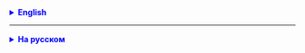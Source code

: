 <details style="margin-top: 16px">
  <summary style="cursor: pointer; color: blue;"><b>English</b></summary>

### The `String` Class in Java

Strings in Java are represented by the `String` class. This class provides numerous methods for various string operations.

#### Creating Strings

Strings can be created in different ways:

```java
String str1 = "Hello, world!";
String str2 = new String("Hello, world!");
```

#### Key Methods

- **`length()`**: Returns the length of the string.

   ```java
   int len = str1.length();  // 12
   ```

- **`charAt(int index)`**: Returns the character at the specified index of the string.

   ```java
   char ch = str1.charAt(0);  // 'H'
   ```

- **`substring(int beginIndex, int endIndex)`**: Returns a substring starting from `beginIndex` to `endIndex - 1`.

   ```java
   String sub = str1.substring(0, 5);  // "Hello"
   ```

- **`concat(String str)`**: Concatenates strings.

   ```java
   String newStr = str1.concat(" How are you?");  // "Hello, world! How are you?"
   ```

- **`indexOf(String str)`** and **`lastIndexOf(String str)`**: Returns the index of the first and last occurrence of a substring in the string, respectively.

   ```java
   int first = str1.indexOf('o');  // 4
   int last = str1.lastIndexOf('l');  // 10
   ```

- **`replace(char oldChar, char newChar)`**: Replaces all occurrences of `oldChar` with `newChar`.

   ```java
   String replaced = str1.replace(' ', '_');  // "Hello,_world!"
   ```

- **`toLowerCase()`** and **`toUpperCase()`**: Returns a new string with all characters converted to lowercase or uppercase.

   ```java
   String lower = str1.toLowerCase();  // "hello, world!"
   String upper = str1.toUpperCase();  // "HELLO, WORLD!"
   ```

- **`trim()`**: Removes leading and trailing whitespace from the string.

   ```java
   String trimmed = "  Hello, world!  ".trim();  // "Hello, world!"
   ```

- **`split(String regex)`**: Splits the string into an array of substrings using a regular expression.

   ```java
   String[] words = str1.split(" ");  // ["Hello,", "world!"]
   ```

These are just some of the many methods provided by the `String` class. With these methods, you can efficiently manipulate strings and perform various operations.


## Working with the `char` Data Type and Unicode in Java

#### Description of the `char` Data Type

In Java, `char` is a primitive data type used to store a single Unicode character. It occupies 16 bits and can represent characters in the range from `\u0000` (0) to `\uffff` (65,535).

**Example:**
```java
char myChar = 'A'; // or char myChar = '\u0041';
```

#### Boxing and Unboxing of `char`

A primitive `char` can be boxed into an object of type `Character`.

**Example of boxing and unboxing:**
```java
char primitiveChar = 'B';
Character wrappedChar = Character.valueOf(primitiveChar); // Boxing
char anotherPrimitiveChar = wrappedChar.charValue(); // Unboxing
```

#### Converting to a String

A `char` can easily be converted to a string in various ways:

1. Concatenation with an empty string: `myChar + ""`
2. Using `String.valueOf(myChar)`
3. Using the `String` constructor: `new String(new char[]{myChar})`

#### Logical Operators

Characters can be compared using standard logical operators (`<`, `>`, `<=`, `>=`, `==`, `!=`) because their numeric Unicode values are used in comparisons.

#### Unicode and Code Points

Unicode is a character encoding standard that represents text in computers. Each character corresponds to a unique code point represented in hexadecimal. For example, the character "A" has the code point U+0041.

#### Why Use `\u`?

The `\u` symbol is used to escape Unicode characters, allowing you to work with characters that are not available on the keyboard or may not be displayed in a text editor.

### Technical Specification for Password Validation Program

**Description:**
Create a `PasswordValidator` class in Java to validate passwords according to requirements that will be set via the class constructor.

**Requirements:**
1. The password must contain at least a specified number of lowercase letters.
2. The password must contain at least a specified number of uppercase letters.
3. The password must contain at least a specified number of digits.
4. The password must have a specified minimum length.
5. The password must contain at least one of the characters specified in the character list.
6. The count of characters from the list must be at least a specified value.

**Interface:**
1. Create the `PasswordValidator` class with fields defined in the constructor:
    - `minLowerCase` (int): Minimum number of lowercase letters.
    - `minUpperCase` (int): Minimum number of uppercase letters.
    - `minDigits` (int): Minimum number of digits.
    - `minLength` (int): Minimum password length.
    - `symbolList` (String): List of characters that must be in the password.
    - `minSymbolCount` (int): Minimum count of characters from the list.

2. In the `PasswordValidator` class, create a `isValid` method that takes a string (password) to check and returns `true` if the password meets all the requirements, and `false` otherwise.

3. Usage of **Character** class methods:

    - To check if a character is a lowercase letter, use the `Character.isLowerCase(char c)` method.
    - To check if a character is an uppercase letter, use the `Character.isUpperCase(char c)` method.
    - To check if a character is a digit, use the `Character.isDigit(char c)` method.

**Example of Use:**
```java
public class Main {
    public static void main(String[] args) {
        int minLowerCase = 2;
        int minUpperCase = 2;
        int minDigits = 1;
        int minLength = 12;
        String symbolList = "!@#$%^";
        int minSymbolCount = 2;
        
        PasswordValidator validator = new PasswordValidator(minLowerCase, minUpperCase, minDigits, minLength, symbolList, minSymbolCount);
        
        String password = "MyP@ssword123";
        boolean isValid = validator.isValid(password);
        
        if (isValid) {
            System.out.println("Password is valid.");
        } else {
            System.out.println("Password does not meet the requirements.");
        }
    }
}
```

#### Skeleton of the `PasswordValidator` Class:

```java
/**
 * @author Andrej Reutow
 * created on 09.10.2023
 * <p>
 * Class for password validation according to specified requirements.
 */
public class PasswordValidator {

    private final int minLowerCase;
    private final int minUpperCase;
    private final int minDigits;
    private final int minLength;
    private final String symbolList;
    private final int minSymbolCount;

    /**
     * Constructor of the PasswordValidator class to initialize password validation parameters.
     *
     * @param minLowerCase   Minimum number of lowercase letters.
     * @param minUpperCase   Minimum number of uppercase letters.
     * @param minDigits      Minimum number of digits.
     * @param minLength      Minimum password length.
     * @param symbolList     List of characters that must be in the password.
     * @param minSymbolCount Minimum count of characters from the list.
     */
    public PasswordValidator(int minLowerCase,
                             int minUpperCase,
                             int minDigits,
                             int minLength,
                             String symbolList,
                             int minSymbolCount) {

    }

    /**
     * Checks whether the given password meets the requirements.
     *
     * @param password Password to be checked.
     * @return true if the password meets the requirements, false otherwise.
     */
    public boolean isValid(String password) {

        return false;
    }

    /**
     * Checks whether the password contains the specified number of digits.
     *
     * @param password Password to be checked.
     * @return true if the password contains the specified number of digits, false otherwise.
     */
    private boolean isDigitsContains(String password) {

        return false;
    }

    /**
     * Checks whether the password contains the specified characters from the list.
     *
     * @param password Password to be checked.
     * @return true if the password contains the specified number of characters from the list, false otherwise.
     */
    private boolean isSymbolsContains(String password) {

        return false;
    }

    /**
     * Checks whether the password contains the specified number of uppercase letters.
     *
     * @param password Password to be checked.
     * @return true if the password contains the specified number of uppercase letters, false otherwise.
     */
    private boolean isUpperCaseContains(String password) {

        return false;
    }

    /**
     * Checks whether the password contains the specified number of lowercase letters.
     *
     * @param password Password to be checked.
     * @return true if the password contains the specified number of lowercase letters, false otherwise.
     */
    private boolean isLowerCaseContains(String password) {

        return false;
    }

    /**
     * Checks whether the password length is sufficient.
     *
     * @param password Password to be checked.
     * @return true if the password length is greater than or equal to the minimum length, false otherwise.
     */
    private boolean isLengthValid(String password) {
        return -1;
    }
}
```

</details>

<hr>

<details style="margin-top: 16px">
  <summary style="cursor: pointer; color: blue;"><b>На русском</b></summary>

### Класс `String` в Java

Строки в Java представлены классом `String`. Этот класс предоставляет множество методов для различных операций со
строками.

#### Создание строк

Строки можно создавать разными способами:

```java
        String str1="Привет, мир!";
        String str2=new String("Привет, мир!");
```

#### Основные методы

- **`length()`**: Возвращает длину строки.

   ```java
   int len = str1.length();  // 12
   ```

- **`charAt(int index)`**: Возвращает символ строки по указанному индексу.

   ```java
   char ch = str1.charAt(0);  // 'П'
   ```

- **`substring(int beginIndex, int endIndex)`**: Возвращает подстроку, начиная с `beginIndex` и
  заканчивая `endIndex - 1`.

   ```java
   String sub = str1.substring(0, 6);  // "Привет"
   ```

- **`indexOf(String str)`** и **`lastIndexOf(String str)`**: Возвращает индекс первого и последнего вхождения подстроки
  в строке соответственно.

   ```java
   int first = str1.indexOf('м');  // 8
   int last = str1.lastIndexOf('т');  // 5
   ```

- **`replace(char oldChar, char newChar)`**: Заменяет все вхождения символа `oldChar` на `newChar`.

   ```java
   String replaced = str1.replace(' ', '_');  // "Привет,_мир!"
   ```

- **`toLowerCase()`** и **`toUpperCase()`**: Возвращает новую строку, где все символы преобразованы к нижнему или
  верхнему регистру.

   ```java
   String lower = str1.toLowerCase();  // "привет, мир!"
   String upper = str1.toUpperCase();  // "ПРИВЕТ, МИР!"
   ```

- **`trim()`**: Удаляет пробелы в начале и в конце строки.

   ```java
   String trimmed = "  Привет, мир!  ".trim();  // "Привет, мир!"
   ```


- **`split(String regex)`**: Разбивает строку на массив подстрок, используя регулярное выражение.

    ```java
    String[] words = str1.split(" ");  // ["Привет,", "мир!"]
    ```

Это лишь некоторые из многочисленных методов, предоставляемых классом `String`. С их помощью можно эффективно
манипулировать строками и производить различные операции.


## Работа с типом данных `char` и Unicode в Java

#### Описание типа данных `char`

В Java, `char` — это примитивный тип данных, используемый для хранения одного символа Unicode. Он занимает 16 бит и может представлять символы в диапазоне от `\u0000` (0) до `\uffff` (65,535).

**Пример:**
```java
char myChar = 'A'; // или char myChar = '\u0041';
```

#### Упаковка и распаковка типа `char`

Примитивный `char` можно упаковать в объект типа `Character`.

**Пример упаковки и распаковки:**
```java
char primitiveChar = 'B';
Character wrappedChar = Character.valueOf(primitiveChar); // Упаковка
char anotherPrimitiveChar = wrappedChar.charValue(); // Распаковка
```

#### Приведение к строке

Char можно легко привести к строке различными способами:

1. Конкатенация с пустой строкой: `myChar + ""`
2. Использование `String.valueOf(myChar)`
3. Конструктор `String`: `new String(new char[]{myChar})`

#### Логические операторы

Символы можно сравнивать с помощью стандартных логических операторов (`<`, `>`, `<=`, `>=`, `==`, `!=`), поскольку их численные Unicode-значения используются в сравнениях.

#### Unicode и кодовые точки

Unicode — это стандарт кодирования, представляющий текст в компьютерах. Каждому символу соответствует уникальная кодовая точка, представленная в шестнадцатеричной системе счисления. Например, символ "A" имеет кодовую точку U+0041.

#### Зачем использовать `\u`?

Символ `\u` используется для экранирования Unicode-символов. Это позволяет работать с символами, которые недоступны на клавиатуре или не отображаются в текстовом редакторе.


### Техническое задание для программы проверки пароля

**Описание:**
Создайте класс `PasswordValidator` на Java для проверки пароля на соответствие требованиям, которые будут устанавливаться через конструктор класса.

**Требования:**
1. Пароль должен содержать минимум заданное количество букв нижнего регистра.
2. Пароль должен содержать минимум заданное количество букв верхнего регистра.
3. Пароль должен содержать минимум заданное количество цифр.
4. Пароль должен иметь заданную длину.
5. Пароль должен содержать хотя бы один из символов, указанных в списке символов.
6. Количество символов из списка должно быть не менее определенного значения.

**Интерфейс:**
1. Создайте класс `PasswordValidator` с полями, определенными в конструкторе:
    - `minLowerCase` (int): Минимальное количество букв нижнего регистра.
    - `minUpperCase` (int): Минимальное количество букв верхнего регистра.
    - `minDigits` (int): Минимальное количество цифр.
    - `minLength` (int): Минимальная длина пароля.
    - `symbolList` (String): Список символов, которые должны быть в пароле.
    - `minSymbolCount` (int): Минимальное количество символов из списка.
2. В классе `PasswordValidator` создайте метод `isValid`, который принимает строку (пароль) для проверки и возвращает `true`, если пароль соответствует всем требованиям, и `false` в противном случае.

3. Использование методов **Character** класса:

   - Для проверки, является ли символ буквой нижнего регистра, используйте метод `Character.isLowerCase(char c)`.
   - Для проверки, является ли символ буквой верхнего регистра, используйте метод `Character.isUpperCase(char c)`.
   - Для проверки, является ли символ цифрой, используйте метод `Character.isDigit(char c)`.


**Пример использования:**
```java
public class Main {
    public static void main(String[] args) {
        int minLowerCase = 2;
        int minUpperCase = 2;
        int minDigits = 1;
        int minLength = 12;
        String symbolList = "!@#$%^";
        int minSymbolCount = 2;
        
        PasswordValidator validator = new PasswordValidator(minLowerCase, minUpperCase, minDigits, minLength, symbolList, minSymbolCount);
        
        String password = "MyP@ssword123";
        boolean isValid = validator.isValid(password);
        
        if (isValid) {
            System.out.println("Пароль верный.");
        } else {
            System.out.println("Пароль не соответствует требованиям.");
        }
    }
}
```

#### Скелет класса `PasswordValidator`:

````java
/**
 * @author Andrej Reutow
 * created on 09.10.2023
 * <p>
 * Класс для проверки пароля на соответствие заданным требованиям.
 */
public class PasswordValidator {

    private final int minLowerCase;
    private final int minUpperCase;
    private final int minDigits;
    private final int minLength;
    private final String symbolList;
    private final int minSymbolCount;

    /**
     * Конструктор класса PasswordValidator для инициализации параметров проверки пароля.
     *
     * @param minLowerCase   Минимальное количество букв нижнего регистра.
     * @param minUpperCase   Минимальное количество букв верхнего регистра.
     * @param minDigits      Минимальное количество цифр.
     * @param minLength      Минимальная длина пароля.
     * @param symbolList     Список символов, которые должны быть в пароле.
     * @param minSymbolCount Минимальное количество символов из списка.
     */
    public PasswordValidator(int minLowerCase,
                             int minUpperCase,
                             int minDigits,
                             int minLength,
                             String symbolList,
                             int minSymbolCount) {

    }

    /**
     * Проверяет, соответствует ли заданный пароль требованиям.
     *
     * @param password Пароль для проверки.
     * @return true, если пароль соответствует требованиям, и false в противном случае.
     */
    public boolean isValid(String password) {

        return false;
    }

    /**
     * Проверяет, содержит ли пароль заданное количество цифр.
     *
     * @param password Пароль для проверки.
     * @return true, если пароль содержит заданное количество цифр, и false в противном случае.
     */
    private boolean isDigitsContains(String password) {

        return false;
    }

    /**
     * Проверяет, содержит ли пароль заданные символы из списка.
     *
     * @param password Пароль для проверки.
     * @return true, если пароль содержит заданное количество символов из списка, и false в противном случае.
     */
    private boolean isSymbolsContains(String password) {

        return false;
    }

    /**
     * Проверяет, содержит ли пароль заданное количество символов верхнего регистра.
     *
     * @param password Пароль для проверки.
     * @return true, если пароль содержит заданное количество символов верхнего регистра, и false в противном случае.
     */
    private boolean isUpperCaseContains(String password) {

        return false;
    }

    /**
     * Проверяет, содержит ли пароль заданное количество символов нижнего регистра.
     *
     * @param password Пароль для проверки.
     * @return true, если пароль содержит заданное количество символов нижнего регистра, и false в противном случае.
     */
    private boolean isLowerCaseContains(String password) {

        return false;
    }

    /**
     * Проверяет, является ли длина пароля достаточной.
     *
     * @param password Пароль для проверки.
     * @return true, если длина пароля больше или равна минимальной длине, и false в противном случае.
     */
    private boolean isLengthValid(String password) {
        return -1;
    }
}

````

</details>
